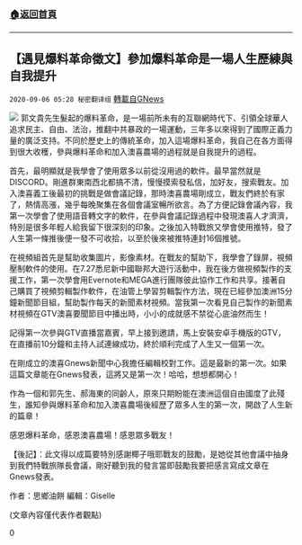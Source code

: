 ###  [:house:返回首頁](https://github.com/ourhimalayas/txt)
---

## 【遇見爆料革命徵文】參加爆料革命是一場人生歷練與自我提升
`2020-09-06 05:28 秘密翻译组` [轉載自GNews](https://gnews.org/zh-hant/336908/)

![](https://s3.amazonaws.com/gnews-media-offload/wp-content/uploads/2020/09/06050810/2b327492-26be-4630-9a84-eba326b2da68.jpg)
郭文貴先生髮起的爆料革命，是一場前所未有的互聯網時代下、引領全球華人追求民主、自由、法治，推翻中共暴政的一場運動，三年多以來得到了國際正義力量的廣泛支持。不同於歷史上的傳統革命，加入這場爆料革命，我自己在各方面得到很大收穫，參與爆料革命和加入澳喜農場的過程就是自我提升的過程。

首先，最明顯就是我學會了使用眾多以前從沒用過的軟件。最早當然就是DISCORD。剛進群東南西北都搞不清，慢慢摸索發私信，加好友，搜索戰友。加入澳喜義工後最初的挑戰是做會議記錄，那時澳喜農場剛成立，戰友們終於有家了，熱情高漲，幾乎每晚聚集在各個會議室暢所欲言。為了方便記錄會議內容，我第一次學會了使用語音轉文字的軟件，在參與會議記錄過程中發現澳喜人才濟濟，特別是很多年輕人給我留下很深刻的印象。之後加入特戰旅又學會使用推特，發了人生第一條推後便一發不可收拾，以至於後來被推特連封16個推號。

在視頻組首先是幫助收集圖片，影像素材。在戰友的幫助下，我學會了錄屏，視頻壓制軟件的使用。在7.27悉尼新中國聯邦大遊行活動中，我在後方做視頻製作的支援工作，第一次學會用Evernote和MEGA進行團隊彼此協作工作和共享。接著自己購買了視頻剪輯製作軟件，在油管上學習剪輯製作方法，現在已經參加澳洲15分鐘新聞節目組，幫助製作每天的新聞素材視頻。當我第一次看見自己製作的新聞素材視頻在GTV澳喜要聞節目中播出時，小小的成就感不禁從心底油然而生！

記得第一次參與GTV直播當嘉賓，早上接到邀請，馬上安裝安卓手機版的GTV，在直播前10分鐘和主持人試連線成功，終於順利完成了人生又一個第一次。

在剛成立的澳喜Gnews新聞中心我擔任編輯校對工作。這是最新的第一次。如果這篇文章能在Gnews發表，這將又是第一次！哈哈，想想都開心！

作為一個和郭先生、郝海東的同齡人，原來只期盼能在澳洲這個自由國度了此殘生，誰知參與爆料革命和加入澳喜農場後經歷了眾多人生的第一次，開啟了人生新的篇章！

感恩爆料革命，感恩澳喜農場！感恩眾多戰友！

【後記】：此文得以成篇要特別感謝椰子哦耶戰友的鼓勵，是她從其他會議中抽身到我們特戰旅隊長會議，剛好聽到我的發言當即鼓勵我要把感言寫成文章在Gnews發表。

作者：思鄉油餅
編輯：Giselle

(文章內容僅代表作者觀點)

0
